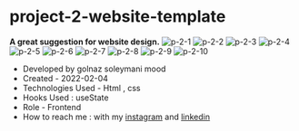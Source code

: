 # project-2-website-template
**A great suggestion for website design.**
![p-2-1](https://github.com/Soleymanigolnaz/project-2-website-template/assets/139486149/8c40fd18-55c2-48f1-a011-d048ed829958)
![p-2-2](https://github.com/Soleymanigolnaz/project-2-website-template/assets/139486149/7f1fd8de-f9ae-475b-b23c-572fe5ce83bf)
![p-2-3](https://github.com/Soleymanigolnaz/project-2-website-template/assets/139486149/62c9644b-4668-4c03-b91b-17e8625531ee)
![p-2-4](https://github.com/Soleymanigolnaz/project-2-website-template/assets/139486149/7400ae84-a737-43a4-aac5-1577db49eaa1)
![p-2-5](https://github.com/Soleymanigolnaz/project-2-website-template/assets/139486149/9f84fef3-4f9d-4ee5-9959-9209b6d0eb9a)
![p-2-6](https://github.com/Soleymanigolnaz/project-2-website-template/assets/139486149/bb37a71d-b286-4bc5-9cd3-67563ad549a3)
![p-2-7](https://github.com/Soleymanigolnaz/project-2-website-template/assets/139486149/c1a60d9d-49e5-4dff-a140-d9fd171cdaef)
![p-2-8](https://github.com/Soleymanigolnaz/project-2-website-template/assets/139486149/0cf0b67d-165f-44a4-bd09-1f8bc379cb15)
![p-2-9](https://github.com/Soleymanigolnaz/project-2-website-template/assets/139486149/33813a95-3f5e-402f-ac97-0ee79163c8de)
![p-2-10](https://github.com/Soleymanigolnaz/project-2-website-template/assets/139486149/762298f8-030f-4016-9dbd-7875a99ba460)
- Developed by golnaz soleymani mood
- Created - 2022-02-04
- Technologies Used - Html , css
- Hooks Used : useState 
- Role - Frontend
- How to reach me : with my [instagram](https://www.instagram.com/soleymani_golnaz_web) and [linkedin](https://www.linkedin.com/in/golnaz-soleymani-mood)
